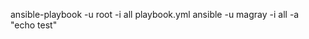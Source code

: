 ansible-playbook -u root -i <hosts file> all playbook.yml 
ansible -u magray -i <hosts file>  all -a "echo test"
